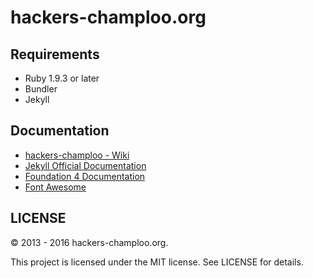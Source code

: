 hackers-champloo.org
================================================================================


Requirements
--------------------------------------------------------------------------------

- Ruby 1.9.3 or later
- Bundler
- Jekyll


Documentation
--------------------------------------------------------------------------------

- [hackers-champloo - Wiki](https://github.com/hackers-champloo/hackers-champloo.github.io/wiki)
- [Jekyll Official Documentation](http://jekyllrb.com/docs/home/)
- [Foundation 4 Documentation](http://foundation.zurb.com/sites/docs/v/4.3.2/index.html)
- [Font Awesome](http://fortawesome.github.io/Font-Awesome/)



LICENSE
--------------------------------------------------------------------------------

&copy; 2013 - 2016 hackers-champloo.org.

This project is licensed under the MIT license.
See LICENSE for details.
